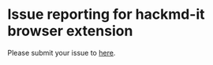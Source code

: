 # Issue reporting for hackmd-it browser extension

Please submit your issue to [here](https://github.com/hackmdio/hackmd-it-issues/issues).

